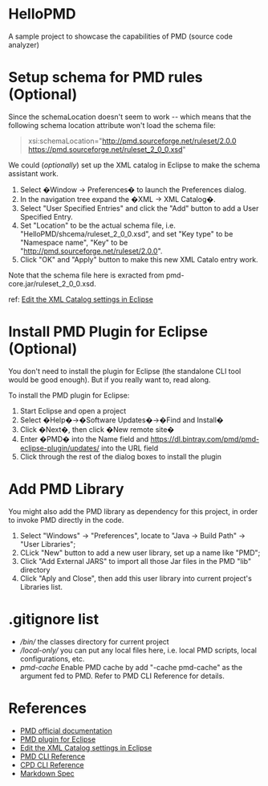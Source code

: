 # HelloPMD
A sample project to showcase the capabilities of PMD (source code analyzer)


# Setup schema for PMD rules (Optional)
Since the schemaLocation doesn't seem to work -- which means that the following schema location attribute won't load 
the schema file:

> xsi:schemaLocation="http://pmd.sourceforge.net/ruleset/2.0.0 https://pmd.sourceforge.net/ruleset_2_0_0.xsd"

We could (*optionally*) set up the XML catalog in Eclipse to make the schema assistant work.
1. Select �Window -> Preferences� to launch the Preferences dialog. 
1. In the navigation tree expand the �XML -> XML Catalog�.
1. Select "User Specified Entries" and click the "Add" button to add a User Specified Entry.
1. Set "Location" to be the actual schema file, i.e. "HelloPMD/shcema/ruleset_2_0_0.xsd", and set "Key type" to be "Namespace name", "Key" to be "http://pmd.sourceforge.net/ruleset/2.0.0".
1. Click "OK" and "Apply" button to make this new XML Catalo entry work.

Note that the schema file here is exracted from pmd-core.jar/ruleset_2_0_0.xsd.

ref: [Edit the XML Catalog settings in Eclipse](https://wiki.eclipse.org/Using_the_XML_Catalog)

# Install PMD Plugin for Eclipse (Optional)
You don't need to install the plugin for Eclipse (the standalone CLI tool would be good enough). But if you really want to, read along.

To install the PMD plugin for Eclipse:
1. Start Eclipse and open a project
2. Select �Help�->�Software Updates�->�Find and Install�
3. Click �Next�, then click �New remote site�
4. Enter �PMD� into the Name field and https://dl.bintray.com/pmd/pmd-eclipse-plugin/updates/ into the URL field
5. Click through the rest of the dialog boxes to install the plugin

# Add PMD Library
You might also add the PMD library as dependency for this project, in order to invoke PMD directly in the code.
1. Select "Windows" -> "Preferences", locate to "Java -> Build Path" -> "User Libraries";
2. CLick "New" button to add a new user library, set up a name like "PMD";
3. Click "Add External JARS" to import all those Jar files in the PMD "lib" directory
4. Click "Aply and Close", then add this user library into current project's Libraries list.

# .gitignore list
* _/bin/_ the classes directory for current project
* _/local-only/_ you can put any local files here, i.e. local PMD scripts, local configurations, etc.
* _pmd-cache_ Enable PMD cache by add "-cache pmd-cache" as the argument fed to PMD. Refer to PMD CLI Reference for details.

# References
* [PMD official documentation](https://pmd.github.io/pmd-6.7.0/)
* [PMD plugin for Eclipse](https://pmd.github.io/pmd-6.7.0/pmd_userdocs_tools.html#eclipse)
* [Edit the XML Catalog settings in Eclipse](https://wiki.eclipse.org/Using_the_XML_Catalog)
* [PMD CLI Reference](https://pmd.github.io/pmd-6.7.0/pmd_userdocs_cli_reference.html)
* [CPD CLI Reference](https://pmd.github.io/pmd-6.7.0/pmd_userdocs_cpd.html#cli-options)
* [Markdown Spec](https://guides.github.com/features/mastering-markdown/)
